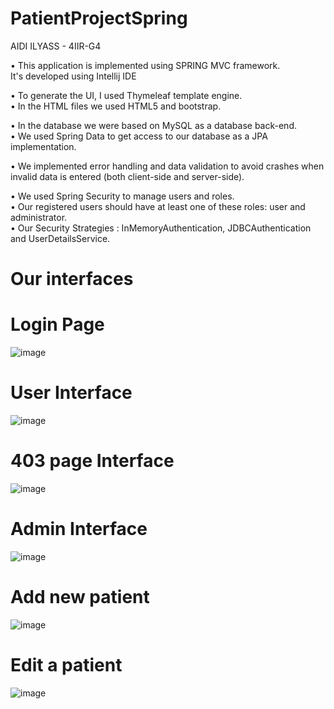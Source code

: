 # PatientProjectSpring
AIDI ILYASS - 4IIR-G4

•	This application is implemented using SPRING MVC framework.<br />
It's developed using Intellij IDE<br />

•	To generate the UI, I used Thymeleaf template engine.<br />
•    In the HTML files we used HTML5 and bootstrap.<br />

•	In the database we were based on MySQL as a database back-end.<br />
•	We used Spring Data to get access to our database as a JPA implementation.<br />

•	We implemented error handling and data validation to avoid crashes when invalid data is entered (both client-side and server-side).

•	We used Spring Security to manage users and roles.<br />
•	Our registered users should have at least one of these roles: user and administrator.<br />
•  Our Security Strategies : InMemoryAuthentication, JDBCAuthentication and UserDetailsService.
    
# Our interfaces
# Login Page 
![image](https://user-images.githubusercontent.com/74270120/165178439-87499def-d33f-42c8-b4c3-e91b4d928c3d.png)

# User Interface 
![image](https://user-images.githubusercontent.com/74270120/165178539-22a34c69-1bce-45a4-a908-881b1d83c706.png)

# 403 page Interface
![image](https://user-images.githubusercontent.com/74270120/165178893-03926ee4-2166-4f26-b945-05409359969e.png)

# Admin Interface 
![image](https://user-images.githubusercontent.com/74270120/165178652-b1ab5d9d-020f-410f-b62f-4fe95be4f0a5.png)

# Add new patient
![image](https://user-images.githubusercontent.com/74270120/165178769-4948d3ab-41ef-4755-8f6d-c4301fb6becf.png)

# Edit a patient
![image](https://user-images.githubusercontent.com/74270120/165178822-7401871a-82e4-4e12-94fd-fa654a0529ec.png)

